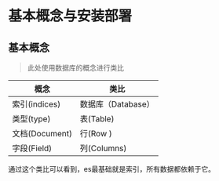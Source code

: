 # 基本概念与安装部署

## 基本概念

> 此处使用数据库的概念进行类比

| 概念 | 类比 |
| ---- | ---- |
| 索引(indices) | 数据库（Database）|
| 类型(type) | 表(Table) |
| 文档(Document) | 行(Row )|
| 字段(Field) | 列(Columns) |

通过这个类比可以看到，es最基础就是索引，所有数据都依赖于它。